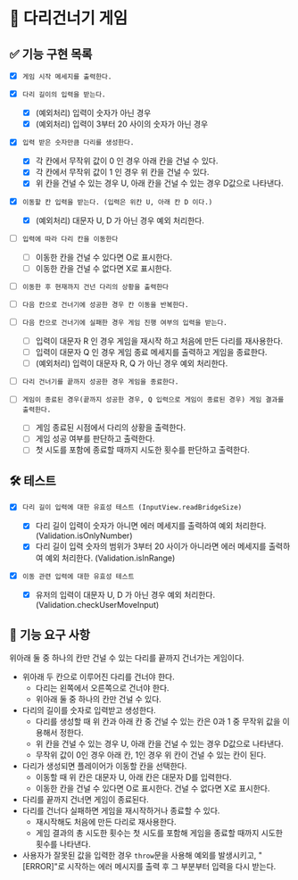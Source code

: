 # 🦑 다리건너기 게임

## ✅ 기능 구현 목록

- [x] `게임 시작 메세지를 출력한다.`

- [x] `다리 길이의 입력을 받는다.`

  - [x] (예외처리) 입력이 숫자가 아닌 경우
  - [x] (예외처리) 입력이 3부터 20 사이의 숫자가 아닌 경우

- [x] `입력 받은 숫자만큼 다리를 생성한다.`

  - [x] 각 칸에서 무작위 값이 0 인 경우 아래 칸을 건널 수 있다.
  - [x] 각 칸에서 무작위 값이 1 인 경우 위 칸을 건널 수 있다.
  - [x] 위 칸을 건널 수 있는 경우 U, 아래 칸을 건널 수 있는 경우 D값으로 나타낸다.

- [x] `이동할 칸 입력을 받는다. (입력은 위칸 U, 아래 칸 D 이다.)`

  - [x] (예외처리) 대문자 U, D 가 아닌 경우 예외 처리한다.

- [ ] `입력에 따라 다리 칸을 이동한다`

  - [ ] 이동한 칸을 건널 수 있다면 O로 표시한다.
  - [ ] 이동한 칸을 건널 수 없다면 X로 표시한다.

- [ ] `이동한 후 현재까지 건넌 다리의 상황을 출력한다`

- [ ] `다음 칸으로 건너기에 성공한 경우 칸 이동을 반복한다.`

- [ ] `다음 칸으로 건너기에 실패한 경우 게임 진행 여부의 입력을 받는다.`

  - [ ] 입력이 대문자 R 인 경우 게임을 재시작 하고 처음에 만든 다리를 재사용한다.
  - [ ] 입력이 대문자 Q 인 경우 게임 종료 메세지를 출력하고 게임을 종료한다.
  - [ ] (예외처리) 입력이 대문자 R, Q 가 아닌 경우 예외 처리한다.

- [ ] `다리 건너기를 끝까지 성공한 경우 게임을 종료한다.`

- [ ] `게임이 종료된 경우(끝까지 성공한 경우, Q 입력으로 게임이 종료된 경우) 게임 결과를 출력한다.`

  - [ ] 게임 종료된 시점에서 다리의 상황을 출력한다.
  - [ ] 게임 성공 여부를 판단하고 출력한다.
  - [ ] 첫 시도를 포함에 종료할 때까지 시도한 횟수를 판단하고 출력한다.

## 🛠 테스트

- [x] `다리 길이 입력에 대한 유효성 테스트 (InputView.readBridgeSize)`

  - [x] 다리 길이 입력이 숫자가 아니면 에러 메세지를 출력하여 예외 처리한다. (Validation.isOnlyNumber)
  - [x] 다리 길이 입력 숫자의 범위가 3부터 20 사이가 아니라면 에러 메세지를 출력하여 예외 처리한다. (Validation.isInRange)

- [x] `이동 관련 입력에 대한 유효성 테스트`

  - [x] 유저의 입력이 대문자 U, D 가 아닌 경우 예외 처리한다. (Validation.checkUserMoveInput)

## 🚀 기능 요구 사항

위아래 둘 중 하나의 칸만 건널 수 있는 다리를 끝까지 건너가는 게임이다.

- 위아래 두 칸으로 이루어진 다리를 건너야 한다.
  - 다리는 왼쪽에서 오른쪽으로 건너야 한다.
  - 위아래 둘 중 하나의 칸만 건널 수 있다.
- 다리의 길이를 숫자로 입력받고 생성한다.
  - 다리를 생성할 때 위 칸과 아래 칸 중 건널 수 있는 칸은 0과 1 중 무작위 값을 이용해서 정한다.
  - 위 칸을 건널 수 있는 경우 U, 아래 칸을 건널 수 있는 경우 D값으로 나타낸다.
  - 무작위 값이 0인 경우 아래 칸, 1인 경우 위 칸이 건널 수 있는 칸이 된다.
- 다리가 생성되면 플레이어가 이동할 칸을 선택한다.
  - 이동할 때 위 칸은 대문자 U, 아래 칸은 대문자 D를 입력한다.
  - 이동한 칸을 건널 수 있다면 O로 표시한다. 건널 수 없다면 X로 표시한다.
- 다리를 끝까지 건너면 게임이 종료된다.
- 다리를 건너다 실패하면 게임을 재시작하거나 종료할 수 있다.
  - 재시작해도 처음에 만든 다리로 재사용한다.
  - 게임 결과의 총 시도한 횟수는 첫 시도를 포함해 게임을 종료할 때까지 시도한 횟수를 나타낸다.
- 사용자가 잘못된 값을 입력한 경우 `throw`문을 사용해 예외를 발생시키고, "[ERROR]"로 시작하는 에러 메시지를 출력 후 그 부분부터 입력을 다시 받는다.
